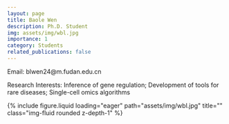 ```yaml
---
layout: page
title: Baole Wen
description: Ph.D. Student
img: assets/img/wbl.jpg
importance: 1
category: Students
related_publications: false
---
```




<div class="row">
    <div class="col-sm-8 mt-3 mt-md-0">
        <p>Email: blwen24@m.fudan.edu.cn</p>
        <p>Research Interests: Inference of gene regulation; Development of tools for rare diseases; Single-cell omics algorithms</p>
    </div>
    <div class="col-sm-4 mt-3 mt-md-0">
        {% include figure.liquid loading="eager" path="assets/img/wbl.jpg" title="" class="img-fluid rounded z-depth-1" %}
    </div>
</div>
